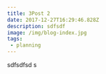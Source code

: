 ```yaml
---
title: 3Post 2
date: 2017-12-27T16:29:46.828Z
description: sdfsdf
image: /img/blog-index.jpg
tags:
 - planning
---
```

sdfsdfsd s
